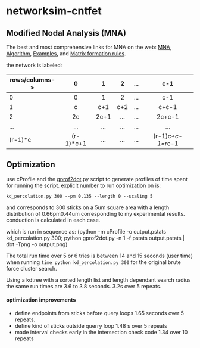 # networksim-cntfet

## Modified Nodal Analysis (MNA)
The best and most comprehensive links for MNA on the web:
[MNA](https://www.swarthmore.edu/NatSci/echeeve1/Ref/mna/MNA2.html),
[Algorithm](https://www.swarthmore.edu/NatSci/echeeve1/Ref/mna/MNA3.html),
[Examples](https://www.swarthmore.edu/NatSci/echeeve1/Ref/mna/MNA4.html), and
[Matrix formation rules](https://www.swarthmore.edu/NatSci/echeeve1/Ref/mna/MNAMatrixRules.html).

the network is labeled:

|rows/columns->|0|1|2|...|c-1|
|---|:---:|:---:|:---:|:---:|:---:|
|0|0 |1  |2  | ... |c-1 |
|1|c |c+1|c+2|...|c+c-1|
|2|2c|2c+1|...|...|2c+c-1|
|...|...|...|...|...|...|
|(r-1)*c|(r-1)*c+1|...|...|...|(r-1)*c+c-1=r*c-1|


## Optimization
use cProfile and the [gprof2dot](https://github.com/jrfonseca/gprof2dot).py script to generate profiles of time spent for running the script.
explicit number to run optimization on is:

    kd_percolation.py 300 --pm 0.135 --length 0 --scaling 5

and corresponds to 300 sticks on a 5um square area with a length distribution of 0.66pm0.44um corresponding to my experimental results. conduction is calculated in each case.

which is run in sequence as:
    (python -m cProfile -o output.pstats kd_percolation.py 300; python gprof2dot.py -n 1 -f pstats output.pstats | dot -Tpng -o output.png)

The total run time over 5 or 6 tries is between 14 and 15 seconds (user time) when running `time python kd_percolation.py 300` for the original brute force cluster search.

Using a kdtree with a sorted length list and length dependant search radius the same run times are 3.6 to 3.8 seconds. 3.2s over 5 repeats.

#### optimization improvements

- define endpoints from sticks before query loops 1.65 seconds over 5 repeats.
- define kind of sticks outside querry loop 1.48 s over 5 repeats
- made interval checks early in the intersection check code 1.34 over 10 repeats
